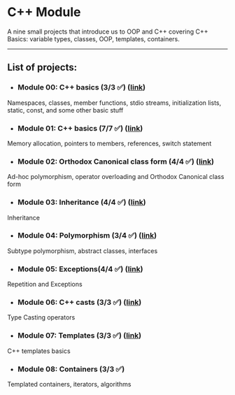 # C++ Module

A nine small projects that introduce us to OOP and C++ covering С++ Basics: variable types, classes, OOP, templates, containers.

---
## List of projects:
* ### Module 00: C++ basics (3/3 ✅) ([link](https://github.com/GuttenberG455/school21_common_core/tree/main/051_CPP/Module_00))
Namespaces, classes, member functions, stdio streams, initialization lists, static, const, and some other basic stuff
* ### Module 01: C++ basics (7/7 ✅) ([link](https://github.com/GuttenberG455/school21_common_core/tree/main/051_CPP/Module_01))
Memory allocation, pointers to members, references, switch statement
* ### Module 02: Orthodox Canonical class form  (4/4 ✅) ([link](https://github.com/GuttenberG455/school21_common_core/tree/main/051_CPP/Module_02))
Ad-hoc polymorphism, operator overloading and Orthodox Canonical class form
* ### Module 03: Inheritance (4/4 ✅) ([link](https://github.com/GuttenberG455/school21_common_core/tree/main/051_CPP/Module_03))
Inheritance
* ### Module 04: Polymorphism (3/4 ✅) ([link](https://github.com/GuttenberG455/school21_common_core/tree/main/051_CPP/Module_04))
Subtype polymorphism, abstract classes, interfaces
* ### Module 05: Exceptions(4/4 ✅) ([link](https://github.com/GuttenberG455/school21_common_core/tree/main/051_CPP/Module_05))
Repetition and Exceptions
* ### Module 06: C++ casts (3/3 ✅) ([link](https://github.com/GuttenberG455/school21_common_core/tree/main/051_CPP/Module_06))
Type Casting operators
* ### Module 07: Templates (3/3 ✅) ([link](https://github.com/GuttenberG455/school21_common_core/tree/main/051_CPP/Module_07))
C++ templates basics
* ### Module 08: Containers (3/3 ✅)
Templated containers, iterators, algorithms
